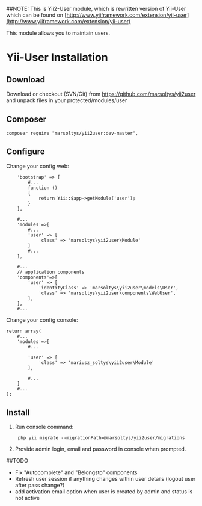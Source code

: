 ##NOTE: This is Yii2-User module, which is rewritten version of Yii-User which can be found on [http://www.yiiframework.com/extension/yii-user](http://www.yiiframework.com/extension/yii-user)


This module allows you to maintain users.

Yii-User Installation
=====================

Download
--------

Download or checkout (SVN/Git) from https://github.com/marsoltys/yii2user and unpack files in your protected/modules/user

Composer
---------

    composer require "marsoltys/yii2user:dev-master",

Configure
---------

Change your config web:

        'bootstrap' => [
            #...
            function ()
            {
                return Yii::$app->getModule('user');
            }
        ],

        #...
        'modules'=>[
            #...
            'user' => [
                'class' => 'marsoltys\yii2user\Module'
            ]
            #...
        ],

        #...
        // application components
        'components'=>[
            'user' => [
                'identityClass' => 'marsoltys\yii2user\models\User',
                'class' => 'marsoltys\yii2user\components\WebUser',
            ],
        ],
        #...
    
Change your config console:

    return array(
        #...
        'modules'=>[
            #...
            
            'user' => [
                'class' => 'mariusz_soltys\yii2user\Module'
            ],
            
            #...
        ]
        #...
    ); 

Install
------- 

1. Run console command:

        php yii migrate --migrationPath=@marsoltys/yii2user/migrations

2. Provide admin login, email and password in console when prompted.

##TODO 

- Fix "Autocomplete" and "Belongsto" components
- Refresh user session if anything changes within user details (logout user after pass change?)
- add activation email option when user is created by admin and status is not active